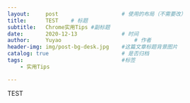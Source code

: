 ```yaml
---
layout:     post   				    # 使用的布局（不需要改）
title:      TEST 	# 标题 
subtitle:   Chrome实用Tips #副标题
date:       2020-12-13				# 时间
author:     Yuyao 						# 作者
header-img: img/post-bg-desk.jpg 	#这篇文章标题背景图片
catalog: true 						# 是否归档
tags:								#标签
    - 实用Tips

---
```


TEST